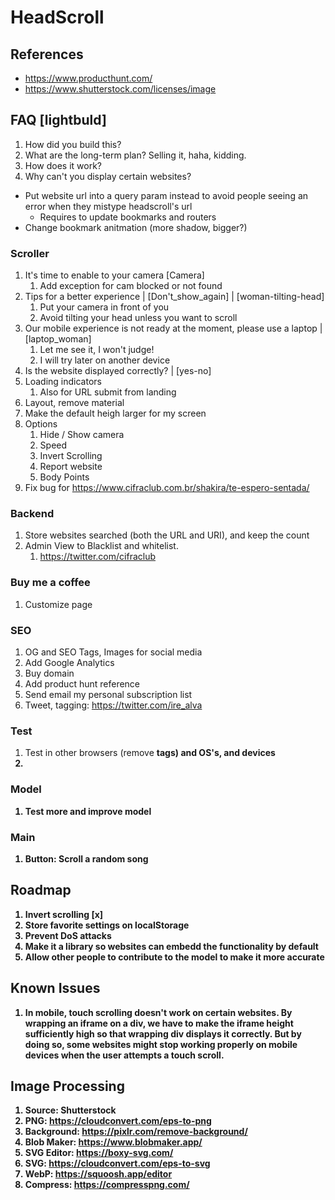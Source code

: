 # HeadScroll

## References

- https://www.producthunt.com/
- https://www.shutterstock.com/licenses/image

## FAQ [lightbuld]

1. How did you build this?
2. What are the long-term plan? Selling it, haha, kidding.
3. How does it work?
4. Why can't you display certain websites?

- Put website url into a query param instead to avoid people seeing an error when they mistype headscroll's url
  - Requires to update bookmarks and routers
- Change bookmark anitmation (more shadow, bigger?)

### Scroller

1. It's time to enable to your camera [Camera]
   1. Add exception for cam blocked or not found
2. Tips for a better experience | [Don't_show_again] | [woman-tilting-head]
   1. Put your camera in front of you
   2. Avoid tilting your head unless you want to scroll
3. Our mobile experience is not ready at the moment, please use a laptop | [laptop_woman] 
   1. Let me see it, I won't judge!
   2. I will try later on another device
4. Is the website displayed correctly? | [yes-no]
5. Loading indicators
   1. Also for URL submit from landing
6. Layout, remove material
7. Make the default heigh larger for my screen
8. Options
   1. Hide / Show camera
   2. Speed
   3. Invert Scrolling
   4. Report website
   5. Body Points
9. Fix bug for https://www.cifraclub.com.br/shakira/te-espero-sentada/

### Backend

1. Store websites searched (both the URL and URI), and keep the count
2. Admin View to Blacklist and whitelist.
   1. https://twitter.com/cifraclub

### Buy me a coffee

1. Customize page

### SEO

1. OG and SEO Tags, Images for social media
2. Add Google Analytics
3. Buy domain
4. Add product hunt reference
5. Send email my personal subscription list
6. Tweet, tagging: https://twitter.com/ire_alva

### Test

1. Test in other browsers (remove <b> tags) and OS's, and devices
2. 

### Model

1. Test more and improve model

### Main

1. Button: Scroll a random song


## Roadmap

1. Invert scrolling [x]
1. Store favorite settings on localStorage
2. Prevent DoS attacks
3. Make it a library so websites can embedd the functionality by default
4. Allow other people to contribute to the model to make it more accurate

## Known Issues

1. In mobile, touch scrolling doesn't work on certain websites. By wrapping an iframe on a div, we have to make the iframe height sufficiently high so that wrapping div displays it correctly. But by doing so, some websites might stop working properly on mobile devices when the user attempts a touch scroll.

## Image Processing

1. Source: Shutterstock
2. PNG: https://cloudconvert.com/eps-to-png
3. Background: https://pixlr.com/remove-background/
4. Blob Maker: https://www.blobmaker.app/
5. SVG Editor: https://boxy-svg.com/
6. SVG: https://cloudconvert.com/eps-to-svg
7. WebP: https://squoosh.app/editor
8. Compress: https://compresspng.com/